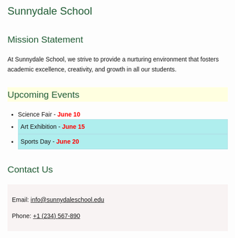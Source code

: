 <!DOCTYPE html>
<html lang="en">
<head>
  <meta charset="UTF-8">
  <meta name="viewport" content="width=device-width, initial-scale=1">
  <title>Sunnydale School - Welcome</title>

  <style>
    /* General Styling */
    body {
      font-family: 'Arial', sans-serif;
      line-height: 1.6;
      margin: 20px;
    }

    /* Title Styling */
    h1 {
      font-size: 24px;
      font-weight: 400;
      color: #255F38;
    }

    /* Section Headings */
    h2 {
      font-weight: 400;
    }

    h2.mission {
      color: #255F38;
    }

    h2#upcoming-events {
      color: #255F38;
      background-color: #FFFFE0;
    }

    h2.contact {
      color: #255F38;
    }

    /* Outdoor event styling */
    .outdoor {
      background-color: #AFEEEE;
      padding: 5px;
      border: 1px solid #B0E0E6;
    }

    /* Contact box */
    .section {
      background-color: #f8f3f3;
      padding: 10px;
    }
  </style>
</head>
<body>

  <h1>Sunnydale School</h1>

  <h2 class="mission">Mission Statement</h2>
  <p>At Sunnydale School, we strive to provide a nurturing environment that fosters academic excellence, creativity, and growth in all our students.</p>

  <h2 id="upcoming-events">Upcoming Events</h2>
  <ul>
    <li title="Event Type: Indoor" data-event-type="indoor">Science Fair - <span style="font-weight: bold; color: red;">June 10</span></li>
    <li title="Event Type: Outdoor" data-event-type="outdoor" class="outdoor">Art Exhibition - <span style="font-weight: bold; color: red;">June 15</span></li>
    <li title="Event Type: Outdoor" data-event-type="outdoor" class="outdoor">Sports Day - <span style="font-weight: bold; color: red;">June 20</span></li>
  </ul>

  <h2 class="contact">Contact Us</h2>
  <div class="section">
    <p>Email: <a href="mailto:info@sunnydaleschool.edu" title="Click to copy email">info@sunnydaleschool.edu</a></p>
    <p>Phone: <a href="tel:+1234567890" title="Click to copy phone number">+1 (234) 567-890</a></p>
    <!-- Imagine clicking here shows a message: 'Thanks for reaching out!' -->
  </div>

</body>
</html>
